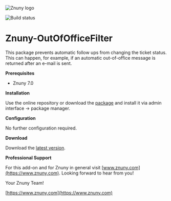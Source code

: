 ![Znuny logo](https://znuny.com/assets/images/logo_small.png)

![Build status](https://badge.proxy.znuny.com/Znuny4OTRS-OutOfOfficeFilter/rel-7_0)

Znuny-OutOfOfficeFilter
============================
This package prevents automatic follow ups from changing the ticket status. This can happen, for example, if an automatic out-of-office message is returned after an e-mail is sent.

**Prerequisites**

- Znuny 7.0

**Installation**

Use the online repository or download the [package](https://addons.znuny.com/api/addon_repos/public/3056/latest) and install it via admin interface -> package manager.

**Configuration**

No further configuration required.

**Download**

Download the [latest version](https://addons.znuny.com/api/addon_repos/public/3056/latest).

**Professional Support**

For this add-on and for Znuny in general visit [www.znuny.com](https://www.znuny.com). Looking forward to hear from you!

Your Znuny Team!

[https://www.znuny.com](https://www.znuny.com)
